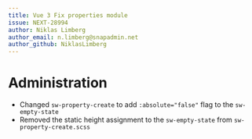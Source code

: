 ```yaml
---
title: Vue 3 Fix properties module
issue: NEXT-28994
author: Niklas Limberg
author_email: n.limberg@snapadmin.net
author_github: NiklasLimberg
---
```

# Administration
* Changed `sw-property-create` to add `:absolute="false"` flag to the `sw-empty-state`
* Removed the static height assignment to the `sw-empty-state` from `sw-property-create.scss`
